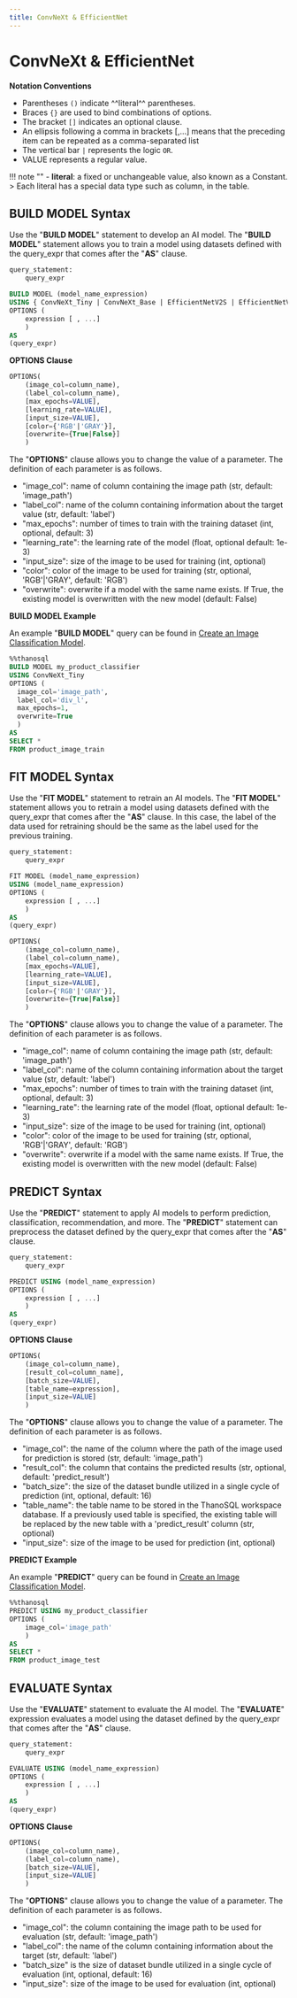 ```yaml
---
title: ConvNeXt & EfficientNet
---
```


# __ConvNeXt & EfficientNet__

__Notation Conventions__

- Parentheses `()` indicate ^^literal^^ parentheses.
- Braces `{}` are used to bind combinations of options.
- The bracket `[]` indicates an optional clause.
- An ellipsis following a comma in brackets [,...] means that the preceding item can be repeated as a comma-separated list
- The vertical bar `|` represents the logic `OR`.
- VALUE represents a regular value.


!!! note ""
    - __literal__: a fixed or unchangeable value, also known as a Constant.
    > Each literal has a special data type such as column, in the table.

## __BUILD MODEL Syntax__

Use the "__BUILD MODEL__" statement to develop an AI model. The "__BUILD MODEL__" statement allows you to train a model using datasets defined with the query_expr that comes after the "__AS__" clause.

```sql
query_statement:
    query_expr

BUILD MODEL (model_name_expression)
USING { ConvNeXt_Tiny | ConvNeXt_Base | EfficientNetV2S | EfficientNetV2M }
OPTIONS (
    expression [ , ...]
    )
AS
(query_expr)
```

__OPTIONS Clause__

```sql
OPTIONS(
    (image_col=column_name),
    (label_col=column_name),
    [max_epochs=VALUE],
    [learning_rate=VALUE],
    [input_size=VALUE],
    [color={'RGB'|'GRAY'}],
    [overwrite={True|False}]
    )
```

The "__OPTIONS__" clause allows you to change the value of a parameter. The definition of each parameter is as follows.

- "image_col": name of column containing the image path (str, default: 'image_path')
- "label_col": name of the column containing information about the target value (str, default: 'label')
- "max_epochs": number of times to train with the training dataset (int, optional, default: 3)
- "learning_rate": the learning rate of the model (float, optional default: 1e-3)
- "input_size": size of the image to be used for training (int, optional)
- "color": color of the image to be used for training (str, optional, 'RGB'|'GRAY', default: 'RGB')
- "overwrite": overwrite if a model with the same name exists. If True, the existing model is overwritten with the new model (default: False)

__BUILD MODEL Example__

An example "__BUILD MODEL__" query can be found in [Create an Image Classification Model](/en/tutorials/thanosql_ml/classification/image_classification/).

```sql
%%thanosql
BUILD MODEL my_product_classifier
USING ConvNeXt_Tiny
OPTIONS (
  image_col='image_path',
  label_col='div_l',
  max_epochs=1,
  overwrite=True
  )
AS
SELECT *
FROM product_image_train
```

## __FIT MODEL Syntax__

Use the "__FIT MODEL__" statement to retrain an AI models. The "__FIT MODEL__" statement allows you to retrain a model using datasets defined with the query_expr that comes after the "__AS__" clause. In this case, the label of the data used for retraining should be the same as the label used for the previous training.

```sql
query_statement:
    query_expr

FIT MODEL (model_name_expression)
USING (model_name_expression)
OPTIONS (
    expression [ , ...]
    )
AS
(query_expr)
```

```sql
OPTIONS(
    (image_col=column_name),
    (label_col=column_name),
    [max_epochs=VALUE],
    [learning_rate=VALUE],
    [input_size=VALUE],
    [color={'RGB'|'GRAY'}],
    [overwrite={True|False}]
    )
```

The "__OPTIONS__" clause allows you to change the value of a parameter. The definition of each parameter is as follows.

- "image_col": name of column containing the image path (str, default: 'image_path')
- "label_col": name of the column containing information about the target value (str, default: 'label')
- "max_epochs": number of times to train with the training dataset (int, optional, default: 3)
- "learning_rate": the learning rate of the model (float, optional default: 1e-3)
- "input_size": size of the image to be used for training (int, optional)
- "color": color of the image to be used for training (str, optional, 'RGB'|'GRAY', default: 'RGB')
- "overwrite": overwrite if a model with the same name exists. If True, the existing model is overwritten with the new model (default: False)

## __PREDICT Syntax__

Use the "__PREDICT__" statement to apply AI models to perform prediction, classification, recommendation, and more. The "__PREDICT__" statement can preprocess the dataset defined by the query_expr that comes after the "__AS__" clause.

```sql
query_statement:
    query_expr

PREDICT USING (model_name_expression)
OPTIONS (
    expression [ , ...]
    )
AS
(query_expr)
```

__OPTIONS Clause__

```sql
OPTIONS(
    (image_col=column_name),
    [result_col=column_name],
    [batch_size=VALUE],
    [table_name=expression],
    [input_size=VALUE]
    )
```

The "__OPTIONS__" clause allows you to change the value of a parameter. The definition of each parameter is as follows.

- "image_col": the name of the column where the path of the image used for prediction is stored (str, default: 'image_path')
- "result_col": the column that contains the predicted results (str, optional, default: 'predict_result')
- "batch_size": the size of the dataset bundle utilized in a single cycle of prediction (int, optional, default: 16)
- "table_name": the table name to be stored in the ThanoSQL workspace database. If a previously used table is specified, the existing table will be replaced by the new table with a 'predict_result' column (str, optional)
- "input_size": size of the image to be used for prediction (int, optional)


__PREDICT Example__

An example "__PREDICT__" query can be found in [Create an Image Classification Model](/en/tutorials/thanosql_ml/classification/image_classification/).

```sql
%%thanosql
PREDICT USING my_product_classifier
OPTIONS (
    image_col='image_path'
    )
AS
SELECT *
FROM product_image_test
```



## __EVALUATE Syntax__

Use the "__EVALUATE__" statement to evaluate the AI model. The "__EVALUATE__" expression evaluates a model using the dataset defined by the query_expr that comes after the "__AS__" clause.

```sql
query_statement:
    query_expr

EVALUATE USING (model_name_expression)
OPTIONS (
    expression [ , ...]
    )
AS
(query_expr)
```

__OPTIONS Clause__

```sql
OPTIONS(
    (image_col=column_name),
    (label_col=column_name),
    [batch_size=VALUE],
    [input_size=VALUE]
    )
```

The "__OPTIONS__" clause allows you to change the value of a parameter. The definition of each parameter is as follows.

- "image_col": the column containing the image path to be used for evaluation (str, default: 'image_path')
- "label_col": the name of the column containing information about the target (str, default: 'label')
- "batch_size" is the size of dataset bundle utilized in a single cycle of evaluation (int, optional, default: 16)
- "input_size": size of the image to be used for evaluation (int, optional)